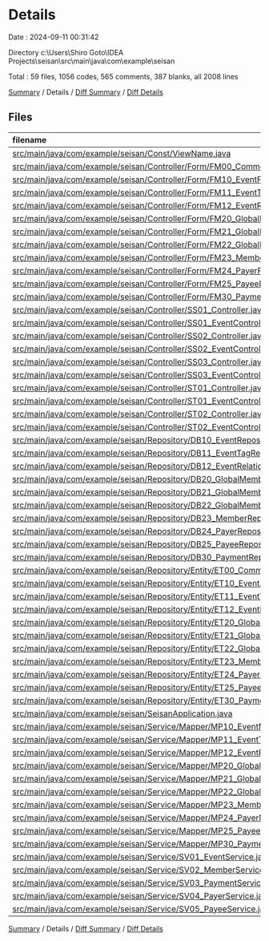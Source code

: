 # Details

Date : 2024-09-11 00:31:42

Directory c:\\Users\\Shiro Goto\\IDEA Projects\\seisan\\src\\main\\java\\com\\example\\seisan

Total : 59 files,  1056 codes, 565 comments, 387 blanks, all 2008 lines

[Summary](results.md) / Details / [Diff Summary](diff.md) / [Diff Details](diff-details.md)

## Files
| filename | language | code | comment | blank | total |
| :--- | :--- | ---: | ---: | ---: | ---: |
| [src/main/java/com/example/seisan/Const/ViewName.java](/src/main/java/com/example/seisan/Const/ViewName.java) | Java | 25 | 27 | 21 | 73 |
| [src/main/java/com/example/seisan/Controller/Form/FM00_CommonForm.java](/src/main/java/com/example/seisan/Controller/Form/FM00_CommonForm.java) | Java | 12 | 7 | 7 | 26 |
| [src/main/java/com/example/seisan/Controller/Form/FM10_EventForm.java](/src/main/java/com/example/seisan/Controller/Form/FM10_EventForm.java) | Java | 14 | 8 | 9 | 31 |
| [src/main/java/com/example/seisan/Controller/Form/FM11_EventTagForm.java](/src/main/java/com/example/seisan/Controller/Form/FM11_EventTagForm.java) | Java | 9 | 5 | 4 | 18 |
| [src/main/java/com/example/seisan/Controller/Form/FM12_EventRelationForm.java](/src/main/java/com/example/seisan/Controller/Form/FM12_EventRelationForm.java) | Java | 9 | 5 | 4 | 18 |
| [src/main/java/com/example/seisan/Controller/Form/FM20_GlobalMemberForm.java](/src/main/java/com/example/seisan/Controller/Form/FM20_GlobalMemberForm.java) | Java | 12 | 7 | 7 | 26 |
| [src/main/java/com/example/seisan/Controller/Form/FM21_GlobalMemberTagForm.java](/src/main/java/com/example/seisan/Controller/Form/FM21_GlobalMemberTagForm.java) | Java | 9 | 5 | 4 | 18 |
| [src/main/java/com/example/seisan/Controller/Form/FM22_GlobalMemberRelationForm.java](/src/main/java/com/example/seisan/Controller/Form/FM22_GlobalMemberRelationForm.java) | Java | 9 | 5 | 4 | 18 |
| [src/main/java/com/example/seisan/Controller/Form/FM23_MemberForm.java](/src/main/java/com/example/seisan/Controller/Form/FM23_MemberForm.java) | Java | 13 | 8 | 7 | 28 |
| [src/main/java/com/example/seisan/Controller/Form/FM24_PayerForm.java](/src/main/java/com/example/seisan/Controller/Form/FM24_PayerForm.java) | Java | 9 | 5 | 4 | 18 |
| [src/main/java/com/example/seisan/Controller/Form/FM25_PayeeForm.java](/src/main/java/com/example/seisan/Controller/Form/FM25_PayeeForm.java) | Java | 9 | 5 | 4 | 18 |
| [src/main/java/com/example/seisan/Controller/Form/FM30_PaymentForm.java](/src/main/java/com/example/seisan/Controller/Form/FM30_PaymentForm.java) | Java | 12 | 7 | 7 | 26 |
| [src/main/java/com/example/seisan/Controller/SS01_Controller.java](/src/main/java/com/example/seisan/Controller/SS01_Controller.java) | Java | 28 | 15 | 9 | 52 |
| [src/main/java/com/example/seisan/Controller/SS01_EventController.java](/src/main/java/com/example/seisan/Controller/SS01_EventController.java) | Java | 7 | 0 | 4 | 11 |
| [src/main/java/com/example/seisan/Controller/SS02_Controller.java](/src/main/java/com/example/seisan/Controller/SS02_Controller.java) | Java | 28 | 15 | 9 | 52 |
| [src/main/java/com/example/seisan/Controller/SS02_EventController.java](/src/main/java/com/example/seisan/Controller/SS02_EventController.java) | Java | 7 | 0 | 3 | 10 |
| [src/main/java/com/example/seisan/Controller/SS03_Controller.java](/src/main/java/com/example/seisan/Controller/SS03_Controller.java) | Java | 28 | 15 | 10 | 53 |
| [src/main/java/com/example/seisan/Controller/SS03_EventController.java](/src/main/java/com/example/seisan/Controller/SS03_EventController.java) | Java | 7 | 0 | 3 | 10 |
| [src/main/java/com/example/seisan/Controller/ST01_Controller.java](/src/main/java/com/example/seisan/Controller/ST01_Controller.java) | Java | 36 | 15 | 11 | 62 |
| [src/main/java/com/example/seisan/Controller/ST01_EventController.java](/src/main/java/com/example/seisan/Controller/ST01_EventController.java) | Java | 7 | 0 | 3 | 10 |
| [src/main/java/com/example/seisan/Controller/ST02_Controller.java](/src/main/java/com/example/seisan/Controller/ST02_Controller.java) | Java | 29 | 15 | 7 | 51 |
| [src/main/java/com/example/seisan/Controller/ST02_EventController.java](/src/main/java/com/example/seisan/Controller/ST02_EventController.java) | Java | 7 | 0 | 3 | 10 |
| [src/main/java/com/example/seisan/Repository/DB10_EventRepository.java](/src/main/java/com/example/seisan/Repository/DB10_EventRepository.java) | Java | 7 | 3 | 3 | 13 |
| [src/main/java/com/example/seisan/Repository/DB11_EventTagRepository.java](/src/main/java/com/example/seisan/Repository/DB11_EventTagRepository.java) | Java | 7 | 3 | 3 | 13 |
| [src/main/java/com/example/seisan/Repository/DB12_EventRelationRepository.java](/src/main/java/com/example/seisan/Repository/DB12_EventRelationRepository.java) | Java | 7 | 3 | 3 | 13 |
| [src/main/java/com/example/seisan/Repository/DB20_GlobalMemberRepository.java](/src/main/java/com/example/seisan/Repository/DB20_GlobalMemberRepository.java) | Java | 7 | 3 | 3 | 13 |
| [src/main/java/com/example/seisan/Repository/DB21_GlobalMemberTagRepository.java](/src/main/java/com/example/seisan/Repository/DB21_GlobalMemberTagRepository.java) | Java | 7 | 3 | 3 | 13 |
| [src/main/java/com/example/seisan/Repository/DB22_GlobalMemberRelationRepository.java](/src/main/java/com/example/seisan/Repository/DB22_GlobalMemberRelationRepository.java) | Java | 7 | 3 | 3 | 13 |
| [src/main/java/com/example/seisan/Repository/DB23_MemberRepository.java](/src/main/java/com/example/seisan/Repository/DB23_MemberRepository.java) | Java | 7 | 3 | 3 | 13 |
| [src/main/java/com/example/seisan/Repository/DB24_PayerRepository.java](/src/main/java/com/example/seisan/Repository/DB24_PayerRepository.java) | Java | 7 | 3 | 3 | 13 |
| [src/main/java/com/example/seisan/Repository/DB25_PayeeRepository.java](/src/main/java/com/example/seisan/Repository/DB25_PayeeRepository.java) | Java | 7 | 3 | 3 | 13 |
| [src/main/java/com/example/seisan/Repository/DB30_PaymentRepository.java](/src/main/java/com/example/seisan/Repository/DB30_PaymentRepository.java) | Java | 7 | 3 | 3 | 13 |
| [src/main/java/com/example/seisan/Repository/Entity/ET00_Common.java](/src/main/java/com/example/seisan/Repository/Entity/ET00_Common.java) | Java | 31 | 13 | 9 | 53 |
| [src/main/java/com/example/seisan/Repository/Entity/ET10_Event.java](/src/main/java/com/example/seisan/Repository/Entity/ET10_Event.java) | Java | 26 | 8 | 8 | 42 |
| [src/main/java/com/example/seisan/Repository/Entity/ET11_EventTag.java](/src/main/java/com/example/seisan/Repository/Entity/ET11_EventTag.java) | Java | 16 | 5 | 4 | 25 |
| [src/main/java/com/example/seisan/Repository/Entity/ET12_EventRelation.java](/src/main/java/com/example/seisan/Repository/Entity/ET12_EventRelation.java) | Java | 18 | 5 | 4 | 27 |
| [src/main/java/com/example/seisan/Repository/Entity/ET20_GlobalMember.java](/src/main/java/com/example/seisan/Repository/Entity/ET20_GlobalMember.java) | Java | 23 | 7 | 7 | 37 |
| [src/main/java/com/example/seisan/Repository/Entity/ET21_GlobalMemberTag.java](/src/main/java/com/example/seisan/Repository/Entity/ET21_GlobalMemberTag.java) | Java | 16 | 5 | 4 | 25 |
| [src/main/java/com/example/seisan/Repository/Entity/ET22_GlobalMemberRelation.java](/src/main/java/com/example/seisan/Repository/Entity/ET22_GlobalMemberRelation.java) | Java | 18 | 5 | 4 | 27 |
| [src/main/java/com/example/seisan/Repository/Entity/ET23_Member.java](/src/main/java/com/example/seisan/Repository/Entity/ET23_Member.java) | Java | 26 | 8 | 7 | 41 |
| [src/main/java/com/example/seisan/Repository/Entity/ET24_Payer.java](/src/main/java/com/example/seisan/Repository/Entity/ET24_Payer.java) | Java | 19 | 5 | 4 | 28 |
| [src/main/java/com/example/seisan/Repository/Entity/ET25_Payee.java](/src/main/java/com/example/seisan/Repository/Entity/ET25_Payee.java) | Java | 19 | 5 | 4 | 28 |
| [src/main/java/com/example/seisan/Repository/Entity/ET30_Payment.java](/src/main/java/com/example/seisan/Repository/Entity/ET30_Payment.java) | Java | 23 | 7 | 7 | 37 |
| [src/main/java/com/example/seisan/SeisanApplication.java](/src/main/java/com/example/seisan/SeisanApplication.java) | Java | 9 | 0 | 5 | 14 |
| [src/main/java/com/example/seisan/Service/Mapper/MP10_EventMapper.java](/src/main/java/com/example/seisan/Service/Mapper/MP10_EventMapper.java) | Java | 42 | 33 | 14 | 89 |
| [src/main/java/com/example/seisan/Service/Mapper/MP11_EventTagMapper.java](/src/main/java/com/example/seisan/Service/Mapper/MP11_EventTagMapper.java) | Java | 34 | 28 | 11 | 73 |
| [src/main/java/com/example/seisan/Service/Mapper/MP12_EventRelationMapper.java](/src/main/java/com/example/seisan/Service/Mapper/MP12_EventRelationMapper.java) | Java | 29 | 19 | 10 | 58 |
| [src/main/java/com/example/seisan/Service/Mapper/MP20_GlobalMemberMapper.java](/src/main/java/com/example/seisan/Service/Mapper/MP20_GlobalMemberMapper.java) | Java | 40 | 31 | 13 | 84 |
| [src/main/java/com/example/seisan/Service/Mapper/MP21_GlobalMemberTagMapper.java](/src/main/java/com/example/seisan/Service/Mapper/MP21_GlobalMemberTagMapper.java) | Java | 34 | 28 | 11 | 73 |
| [src/main/java/com/example/seisan/Service/Mapper/MP22_GlobalMemberRelationMapper.java](/src/main/java/com/example/seisan/Service/Mapper/MP22_GlobalMemberRelationMapper.java) | Java | 37 | 28 | 13 | 78 |
| [src/main/java/com/example/seisan/Service/Mapper/MP23_MemberMapper.java](/src/main/java/com/example/seisan/Service/Mapper/MP23_MemberMapper.java) | Java | 43 | 34 | 13 | 90 |
| [src/main/java/com/example/seisan/Service/Mapper/MP24_PayerMapper.java](/src/main/java/com/example/seisan/Service/Mapper/MP24_PayerMapper.java) | Java | 39 | 28 | 14 | 81 |
| [src/main/java/com/example/seisan/Service/Mapper/MP25_PayeeMapper.java](/src/main/java/com/example/seisan/Service/Mapper/MP25_PayeeMapper.java) | Java | 39 | 28 | 14 | 81 |
| [src/main/java/com/example/seisan/Service/Mapper/MP30_PaymentMapper.java](/src/main/java/com/example/seisan/Service/Mapper/MP30_PaymentMapper.java) | Java | 41 | 32 | 13 | 86 |
| [src/main/java/com/example/seisan/Service/SV01_EventService.java](/src/main/java/com/example/seisan/Service/SV01_EventService.java) | Java | 18 | 4 | 8 | 30 |
| [src/main/java/com/example/seisan/Service/SV02_MemberService.java](/src/main/java/com/example/seisan/Service/SV02_MemberService.java) | Java | 5 | 0 | 3 | 8 |
| [src/main/java/com/example/seisan/Service/SV03_PaymentService.java](/src/main/java/com/example/seisan/Service/SV03_PaymentService.java) | Java | 5 | 0 | 3 | 8 |
| [src/main/java/com/example/seisan/Service/SV04_PayerService.java](/src/main/java/com/example/seisan/Service/SV04_PayerService.java) | Java | 5 | 0 | 3 | 8 |
| [src/main/java/com/example/seisan/Service/SV05_PayeeService.java](/src/main/java/com/example/seisan/Service/SV05_PayeeService.java) | Java | 5 | 0 | 3 | 8 |

[Summary](results.md) / Details / [Diff Summary](diff.md) / [Diff Details](diff-details.md)